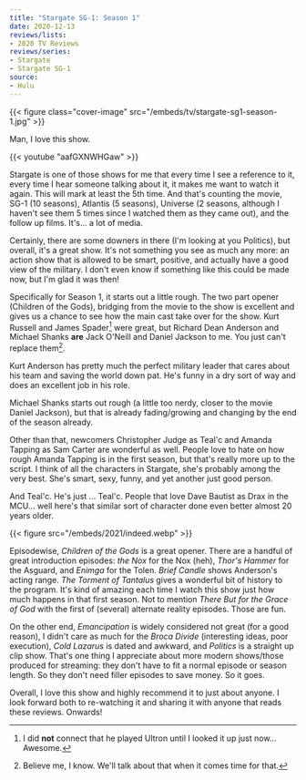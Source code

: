 ```yaml
---
title: "Stargate SG-1: Season 1"
date: 2020-12-13
reviews/lists:
- 2020 TV Reviews
reviews/series:
- Stargate
- Stargate SG-1
source:
- Hulu
---
```

{{< figure class="cover-image" src="/embeds/tv/stargate-sg1-season-1.jpg" >}}

Man, I love this show. 

{{< youtube "aafGXNWHGaw" >}}

Stargate is one of those shows for me that every time I see a reference to it, every time I hear someone talking about it, it makes me want to watch it again. This will mark at least the 5th time. And that's counting the movie, SG-1 (10 seasons), Atlantis (5 seasons), Universe (2 seasons, although I haven't see them 5 times since I watched them as they came out), and the follow up films. It's... a lot of media. 

Certainly, there are some downers in there (I'm looking at you Politics), but overall, it's a great show. It's not something you see as much any more: an action show that is allowed to be smart, positive, and actually have a good view of the military. I don't even know if something like this could be made now, but I'm glad it was then!

Specifically for Season 1, it starts out a little rough. The two part opener (Children of the Gods), bridging from the movie to the show is excellent and gives us a chance to see how the main cast take over for the show. Kurt Russell and James Spader[^Ultron] were great, but Richard Dean Anderson and Michael Shanks **are** Jack O'Neill and Daniel Jackson to me. You just can't replace them[^ironic]. 

Kurt Anderson has pretty much the perfect military leader that cares about his team and saving the world down pat. He's funny in a dry sort of way and does an excellent job in his role. 

Michael Shanks starts out rough (a little too nerdy, closer to the movie Daniel Jackson), but that is already fading/growing and changing by the end of the season already. 

Other than that, newcomers Christopher Judge as Teal'c and Amanda Tapping as Sam Carter are wonderful as well. People love to hate on how rough Amanda Tapping is in the first season, but that's really more up to the script. I think of all the characters in Stargate, she's probably among the very best. She's smart, sexy, funny, and yet another just good person. 

And Teal'c. He's just ... Teal'c. People that love Dave Bautist as Drax in the MCU... well here's that similar sort of character done even better almost 20 years older. 

{{< figure src="/embeds/2021/indeed.webp" >}}

Episodewise, *Children of the Gods* is a great opener. There are a handful of great introduction episodes: *the Nox* for the Nox (heh), *Thor's Hammer* for the Asguard, and *Enimga* for the Tolen. *Brief Candle* shows Anderson's acting range. *The Torment of Tantalus* gives a wonderful bit of history to the program. It's kind of amazing each time I watch this show just how much happens in that first season. Not to mention *There But for the Grace of God* with the first of (several) alternate reality episodes. Those are fun. 

On the other end, *Emancipation* is widely considered not great (for a good reason), I didn't care as much for the *Broca Divide* (interesting ideas, poor execution), *Cold Lazarus* is dated and awkward, and *Politics* is a straight up clip show. That's one thing I appreciate about more modern shows/those produced for streaming: they don't have to fit a normal episode or season length. So they don't need filler episodes to save money. So it goes. 

Overall, I love this show and highly recommend it to just about anyone. I look forward both to re-watching it and sharing it with anyone that reads these reviews. Onwards!

[^Ultron]: I did **not** connect that he played Ultron until I looked it up just now... Awesome. 

[^ironic]: Believe me, I know. We'll talk about that when it comes time for that. 
